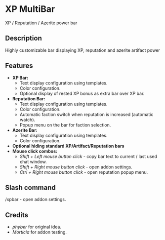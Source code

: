 # XP MultiBar
XP / Reputation / Azerite power bar

## Description
Highly customizable bar displaying XP, reputation and azerite artifact power

## Features
- **XP Bar:**
  * Text display configuration using templates.
  * Color configuration.
  * Optional display of rested XP bonus as extra bar over XP bar.
- **Reputation Bar:**
  * Text display configuration using templates.
  * Color configuration.
  * Automatic faction switch when reputation is increased (automatic watch).
  * Popup menu on the bar for faction selection.
- **Azerite Bar:**
  * Text display configuration using templates.
  * Color configuration.
- **Optional hiding standard XP/Artifact/Reputation bars**
- **Mouse click combos:**
  * _Shift + Left mouse button click_ - copy bar text to current / last used chat window.
  * _Shift + Right mouse button click_ - open addon settings.
  * _Ctrl + Right mouse button click_ - open reputation popup menu.

## Slash command
/xpbar - open addon settings.

## Credits
- *phyber* for original idea.
- *Morticia* for addon testing.

